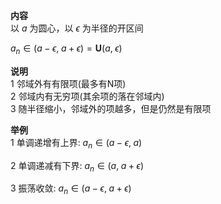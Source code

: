 **内容**  
以 $a$ 为圆心，以 $\epsilon$ 为半径的开区间  
  
$a_n\in(a-\epsilon,\;a+\epsilon)=\mathbf{U}(a,\;\epsilon)$  
  
**说明**  
1 邻域外有有限项(最多有N项)  
2 邻域内有无穷项(其余项的落在邻域内)  
3 随半径缩小，邻域外的项越多，但是仍然是有限项  
  
**举例**  
1 单调递增有上界: $a_n\in(a-\epsilon,\;a)$  
  
2 单调递减有下界: $a_n\in(a,\;a+\epsilon)$  
  
3 振荡收敛: $a_n\in(a-\epsilon,\;a+\epsilon)$  
